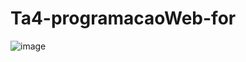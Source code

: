 # Ta4-programacaoWeb-for

![image](https://user-images.githubusercontent.com/66571686/198362527-6d37ac21-aebf-46d0-b81b-80b17c9754a0.png)
